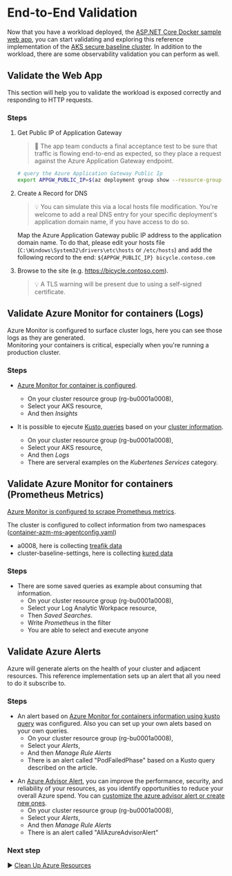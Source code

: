 # End-to-End Validation

Now that you have a workload deployed, the [ASP.NET Core Docker sample web app](./09-workload), you can start validating and exploring this reference implementation of the [AKS secure baseline cluster](./). In addition to the workload, there are some observability validation you can perform as well.

## Validate the Web App

This section will help you to validate the workload is exposed correctly and responding to HTTP requests.

### Steps

1. Get Public IP of Application Gateway

   > :book: The app team conducts a final acceptance test to be sure that traffic is flowing end-to-end as expected, so they place a request against the Azure Application Gateway endpoint.

   ```bash
   # query the Azure Application Gateway Public Ip
   export APPGW_PUBLIC_IP=$(az deployment group show --resource-group rg-enterprise-networking-spokes -n spoke-BU0001A0008 --query properties.outputs.appGwPublicIpAddress.value -o tsv)
   ```

1. Create `A` Record for DNS

   > :bulb: You can simulate this via a local hosts file modification. You're welcome to add a real DNS entry for your specific deployment's application domain name, if you have access to do so.

   Map the Azure Application Gateway public IP address to the application domain name. To do that, please edit your hosts file (`C:\Windows\System32\drivers\etc\hosts` or `/etc/hosts`) and add the following record to the end: `${APPGW_PUBLIC_IP} bicycle.contoso.com`

1. Browse to the site (e.g. <https://bicycle.contoso.com>).

   > :bulb: A TLS warning will be present due to using a self-signed certificate.

## Validate Azure Monitor for containers (Logs)

Azure Monitor is configured to surface cluster logs, here you can see those logs as they are generated.  
Monitoring your containers is critical, especially when you're running a production cluster.

### Steps

- [Azure Monitor for container is configured](https://docs.microsoft.com/en-us/azure/azure-monitor/insights/container-insights-overview).

  - On your cluster resource group (rg-bu0001a0008),
  - Select your AKS resource,
  - And then _Insights_

- It is possible to ejecute [Kusto queries](https://docs.microsoft.com/en-us/azure/azure-monitor/log-query/get-started-portal) based on your [cluster information](https://docs.microsoft.com/en-us/azure/azure-monitor/insights/container-insights-log-search).
  - On your cluster resource group (rg-bu0001a0008),
  - Select your AKS resource,
  - And then _Logs_
  - There are serveral examples on the _Kubertenes Services_ category.

## Validate Azure Monitor for containers (Prometheus Metrics)

[Azure Monitor is configured to scrape Prometheus metrics](https://docs.microsoft.com/en-us/azure/azure-monitor/insights/container-insights-prometheus-integration).

The cluster is configured to collect information from two namespaces ([container-azm-ms-agentconfig.yaml](https://github.com/mspnp/reference-architectures/blob/master/aks/secure-baseline/cluster-baseline-settings/container-azm-ms-agentconfig.yaml))

- a0008, here is collecting [treafik data](https://github.com/mspnp/reference-architectures/blob/master/aks/secure-baseline/workload/traefik.yaml#L199-L201)
- cluster-baseline-settings, here is collecting [kured data](https://github.com/mspnp/reference-architectures/blob/master/aks/secure-baseline/cluster-baseline-settings/kured-1.4.0-dockerhub.yaml#L80-L82)

### Steps

- There are some saved queries as example about consuming that information.
  - On your cluster resource group (rg-bu0001a0008),
  - Select your Log Analytic Workpace resource,
  - Then _Saved Searches_.
  - Write _Prometheus_ in the filter
  - You are able to select and execute anyone

## Validate Azure Alerts

Azure will generate alerts on the health of your cluster and adjacent resources. This reference implementation sets up an alert that all you need to do it subscribe to.

### Steps

- An alert based on [Azure Monitor for containers information using kusto query](https://docs.microsoft.com/en-us/azure/azure-monitor/insights/container-insights-alerts) was configured. Also you can set up your own alets based on your own queries.
  - On your cluster resource group (rg-bu0001a0008),
  - Select your _Alerts_,
  - And then _Manage Rule Alerts_
  - There is an alert called "PodFailedPhase" based on a Kusto query described on the article.

* An [Azure Advisor Alert](https://docs.microsoft.com/en-us/azure/advisor/advisor-overview), you can improve the performance, security, and reliability of your resources, as you identify opportunities to reduce your overall Azure spend. You can [customize the azure advisor alert or create new ones](https://docs.microsoft.com/en-us/azure/advisor/advisor-alerts-portal).
  - On your cluster resource group (rg-bu0001a0008),
  - Select your _Alerts_,
  - And then _Manage Rule Alerts_
  - There is an alert called "AllAzureAdvisorAlert"

### Next step

:arrow_forward: [Clean Up Azure Resources](./11-cleanup.md)
